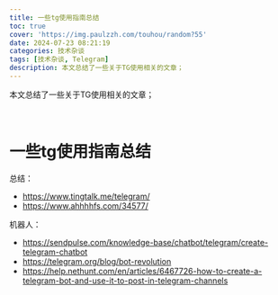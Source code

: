 ```yaml
---
title: 一些tg使用指南总结
toc: true
cover: 'https://img.paulzzh.com/touhou/random?55'
date: 2024-07-23 08:21:19
categories: 技术杂谈
tags: [技术杂谈, Telegram]
description: 本文总结了一些关于TG使用相关的文章；
---
```


本文总结了一些关于TG使用相关的文章；

<br/>

<!--more-->

# **一些tg使用指南总结**

总结：

-   https://www.tingtalk.me/telegram/
-   https://www.ahhhhfs.com/34577/



机器人：

-   https://sendpulse.com/knowledge-base/chatbot/telegram/create-telegram-chatbot
-   https://telegram.org/blog/bot-revolution
-   https://help.nethunt.com/en/articles/6467726-how-to-create-a-telegram-bot-and-use-it-to-post-in-telegram-channels

<br/>

